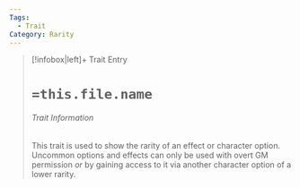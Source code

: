 ```yaml
---
Tags:
  - Trait
Category: Rarity
---
```

> [!infobox|left]+ Trait Entry
> # `=this.file.name`
> ###### Trait Information
> This trait is used to show the rarity of an effect or character option. Uncommon options and effects can only be used with overt GM permission *or* by gaining access to it via another character option of a lower rarity. 
